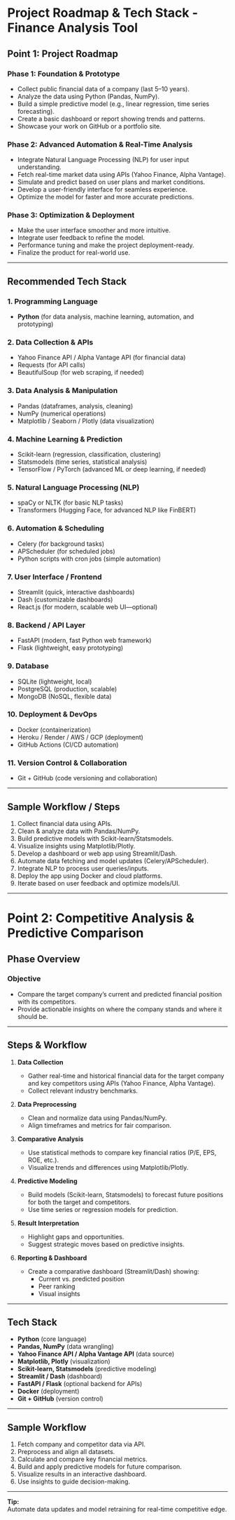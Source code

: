 # Project Roadmap & Tech Stack - Finance Analysis Tool

## Point 1: Project Roadmap

### Phase 1: Foundation & Prototype
- Collect public financial data of a company (last 5–10 years).
- Analyze the data using Python (Pandas, NumPy).
- Build a simple predictive model (e.g., linear regression, time series forecasting).
- Create a basic dashboard or report showing trends and patterns.
- Showcase your work on GitHub or a portfolio site.

### Phase 2: Advanced Automation & Real-Time Analysis
- Integrate Natural Language Processing (NLP) for user input understanding.
- Fetch real-time market data using APIs (Yahoo Finance, Alpha Vantage).
- Simulate and predict based on user plans and market conditions.
- Develop a user-friendly interface for seamless experience.
- Optimize the model for faster and more accurate predictions.

### Phase 3: Optimization & Deployment
- Make the user interface smoother and more intuitive.
- Integrate user feedback to refine the model.
- Performance tuning and make the project deployment-ready.
- Finalize the product for real-world use.

---

## Recommended Tech Stack

### 1. Programming Language
- **Python** (for data analysis, machine learning, automation, and prototyping)

### 2. Data Collection & APIs
- Yahoo Finance API / Alpha Vantage API (for financial data)
- Requests (for API calls)
- BeautifulSoup (for web scraping, if needed)

### 3. Data Analysis & Manipulation
- Pandas (dataframes, analysis, cleaning)
- NumPy (numerical operations)
- Matplotlib / Seaborn / Plotly (data visualization)

### 4. Machine Learning & Prediction
- Scikit-learn (regression, classification, clustering)
- Statsmodels (time series, statistical analysis)
- TensorFlow / PyTorch (advanced ML or deep learning, if needed)

### 5. Natural Language Processing (NLP)
- spaCy or NLTK (for basic NLP tasks)
- Transformers (Hugging Face, for advanced NLP like FinBERT)

### 6. Automation & Scheduling
- Celery (for background tasks)
- APScheduler (for scheduled jobs)
- Python scripts with cron jobs (simple automation)

### 7. User Interface / Frontend
- Streamlit (quick, interactive dashboards)
- Dash (customizable dashboards)
- React.js (for modern, scalable web UI—optional)

### 8. Backend / API Layer
- FastAPI (modern, fast Python web framework)
- Flask (lightweight, easy prototyping)

### 9. Database
- SQLite (lightweight, local)
- PostgreSQL (production, scalable)
- MongoDB (NoSQL, flexible data)

### 10. Deployment & DevOps
- Docker (containerization)
- Heroku / Render / AWS / GCP (deployment)
- GitHub Actions (CI/CD automation)

### 11. Version Control & Collaboration
- Git + GitHub (code versioning and collaboration)

---

## Sample Workflow / Steps

1. Collect financial data using APIs.
2. Clean & analyze data with Pandas/NumPy.
3. Build predictive models with Scikit-learn/Statsmodels.
4. Visualize insights using Matplotlib/Plotly.
5. Develop a dashboard or web app using Streamlit/Dash.
6. Automate data fetching and model updates (Celery/APScheduler).
7. Integrate NLP to process user queries/inputs.
8. Deploy the app using Docker and cloud platforms.
9. Iterate based on user feedback and optimize models/UI.

---

# Point 2: Competitive Analysis & Predictive Comparison

## Phase Overview

### Objective
- Compare the target company’s current and predicted financial position with its competitors.
- Provide actionable insights on where the company stands and where it should be.

---

## Steps & Workflow

1. **Data Collection**
   - Gather real-time and historical financial data for the target company and key competitors using APIs (Yahoo Finance, Alpha Vantage).
   - Collect relevant industry benchmarks.

2. **Data Preprocessing**
   - Clean and normalize data using Pandas/NumPy.
   - Align timeframes and metrics for fair comparison.

3. **Comparative Analysis**
   - Use statistical methods to compare key financial ratios (P/E, EPS, ROE, etc.).
   - Visualize trends and differences using Matplotlib/Plotly.

4. **Predictive Modeling**
   - Build models (Scikit-learn, Statsmodels) to forecast future positions for both the target and competitors.
   - Use time series or regression models for prediction.

5. **Result Interpretation**
   - Highlight gaps and opportunities.
   - Suggest strategic moves based on predictive insights.

6. **Reporting & Dashboard**
   - Create a comparative dashboard (Streamlit/Dash) showing:
     - Current vs. predicted position
     - Peer ranking
     - Visual insights

---

## Tech Stack

- **Python** (core language)
- **Pandas, NumPy** (data wrangling)
- **Yahoo Finance API / Alpha Vantage API** (data source)
- **Matplotlib, Plotly** (visualization)
- **Scikit-learn, Statsmodels** (predictive modeling)
- **Streamlit / Dash** (dashboard)
- **FastAPI / Flask** (optional backend for APIs)
- **Docker** (deployment)
- **Git + GitHub** (version control)

---

## Sample Workflow

1. Fetch company and competitor data via API.
2. Preprocess and align all datasets.
3. Calculate and compare key financial metrics.
4. Build and apply predictive models for future comparison.
5. Visualize results in an interactive dashboard.
6. Use insights to guide decision-making.

---

**Tip:**  
Automate data updates and model retraining for real-time competitive edge.
